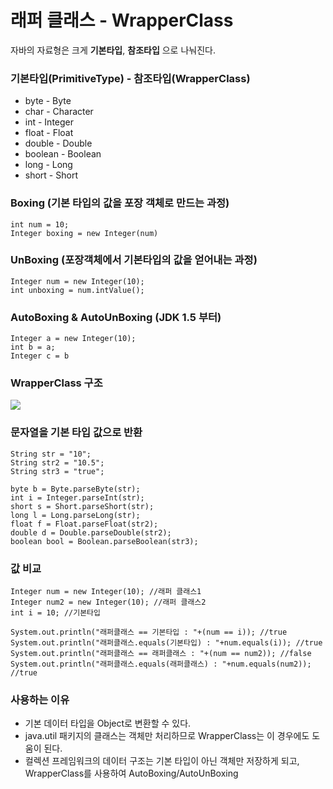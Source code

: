 # 래퍼 클래스 - WrapperClass
자바의 자료형은 크게 __기본타입__, __참조타입__ 으로 나눠진다.

### 기본타입(PrimitiveType) - 참조타입(WrapperClass)
- byte - Byte
- char - Character
- int - Integer
- float - Float
- double - Double
- boolean - Boolean
- long - Long
- short - Short


### Boxing (기본 타입의 값을 포장 객체로 만드는 과정)
```
int num = 10;
Integer boxing = new Integer(num)
```

### UnBoxing (포장객체에서 기본타입의 값을 얻어내는 과정)
```
Integer num = new Integer(10);
int unboxing = num.intValue();
```
### AutoBoxing & AutoUnBoxing (JDK 1.5 부터)
```
Integer a = new Integer(10);
int b = a;
Integer c = b
```

### WrapperClass 구조
![](https://img1.daumcdn.net/thumb/R1280x0/?scode=mtistory2&fname=https%3A%2F%2Fk.kakaocdn.net%2Fdn%2FZolLT%2Fbtq8R0SHB75%2FIfszu8aary6ZEM8Jo6tANK%2Fimg.png)  

### 문자열을 기본 타입 값으로 반환
```
String str = "10";
String str2 = "10.5";
String str3 = "true";
        
byte b = Byte.parseByte(str);
int i = Integer.parseInt(str);
short s = Short.parseShort(str);
long l = Long.parseLong(str);
float f = Float.parseFloat(str2);
double d = Double.parseDouble(str2);
boolean bool = Boolean.parseBoolean(str3);
```
### 값 비교
```
Integer num = new Integer(10); //래퍼 클래스1
Integer num2 = new Integer(10); //래퍼 클래스2
int i = 10; //기본타입
		 
System.out.println("래퍼클래스 == 기본타입 : "+(num == i)); //true
System.out.println("래퍼클래스.equals(기본타입) : "+num.equals(i)); //true
System.out.println("래퍼클래스 == 래퍼클래스 : "+(num == num2)); //false
System.out.println("래퍼클래스.equals(래퍼클래스) : "+num.equals(num2)); //true
```
### 사용하는 이유
- 기본 데이터 타입을 Object로 변환할 수 있다.
- java.util 패키지의 클래스는 객체만 처리하므로 WrapperClass는 이 경우에도 도움이 된다.
- 컬렉션 프레임워크의 데이터 구조는 기본 타입이 아닌 객체만 저장하게 되고, WrapperClass를 사용하여 AutoBoxing/AutoUnBoxing
<br><br><br>
